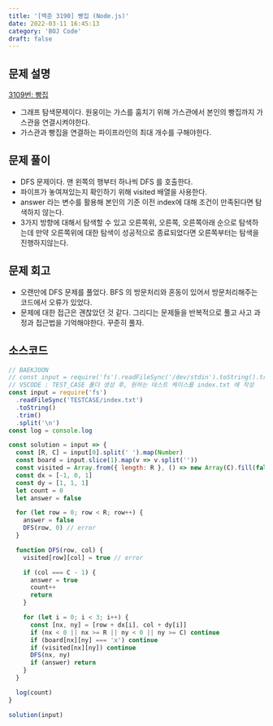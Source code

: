 ```yaml
---
title: '[백준 3190] 빵집 (Node.js)'
date: 2022-03-11 16:45:13
category: 'BOJ Code'
draft: false
---
```


## 문제 설명

[3109번: 빵집](https://www.acmicpc.net/problem/3109)

- 그래프 탐색문제이다. 원웅이는 가스를 훔치기 위해 가스관에서 본인의 빵집까지 가스관을 연결시켜야한다.
- 가스관과 빵집을 연결하는 파이프라인의 최대 개수를 구해야한다.

## 문제 풀이

- DFS 문제이다. 맨 왼쪽의 행부터 하나씩 DFS 를 호출한다.
- 파이프가 놓여져있는지 확인하기 위해 visited 배열을 사용한다.
- answer 라는 변수를 활용해 본인의 기준 이전 index에 대해 조건이 만족된다면 탐색하지 않는다.
- 3가지 방향에 대해서 탐색할 수 있고 오른쪽위, 오른쪽, 오른쪽아래 순으로 탐색하는데 만약 오른쪽위에 대한 탐색이 성공적으로 종료되었다면 오른쪽부터는 탐색을 진행하지않는다.

## 문제 회고

- 오랜만에 DFS 문제를 풀었다. BFS 의 방문처리와 혼동이 있어서 방문처리해주는 코드에서 오류가 있었다.
- 문제에 대한 접근은 괜찮았던 것 같다. 그리디는 문제들을 반복적으로 풀고 사고 과정과 접근법을 기억해야한다. 꾸준히 풀자.

## 소스코드

```jsx
// BAEKJOON
// const input = require('fs').readFileSync('/dev/stdin').toString().trim().split('\n');
// VSCODE : TEST_CASE 폴더 생성 후, 원하는 테스트 케이스를 index.txt 에 작성
const input = require('fs')
  .readFileSync('TESTCASE/index.txt')
  .toString()
  .trim()
  .split('\n')
const log = console.log

const solution = input => {
  const [R, C] = input[0].split(' ').map(Number)
  const board = input.slice(1).map(v => v.split(''))
  const visited = Array.from({ length: R }, () => new Array(C).fill(false))
  const dx = [-1, 0, 1]
  const dy = [1, 1, 1]
  let count = 0
  let answer = false

  for (let row = 0; row < R; row++) {
    answer = false
    DFS(row, 0) // error
  }

  function DFS(row, col) {
    visited[row][col] = true // error

    if (col === C - 1) {
      answer = true
      count++
      return
    }

    for (let i = 0; i < 3; i++) {
      const [nx, ny] = [row + dx[i], col + dy[i]]
      if (nx < 0 || nx >= R || ny < 0 || ny >= C) continue
      if (board[nx][ny] === 'x') continue
      if (visited[nx][ny]) continue
      DFS(nx, ny)
      if (answer) return
    }
  }

  log(count)
}

solution(input)
```
